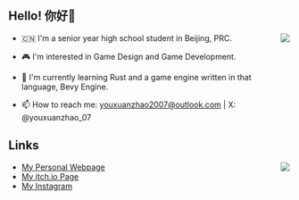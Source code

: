 ## Hello! 你好👋

<a href="#"><img align="right" src="https://github-readme-stats.vercel.app/api/top-langs/?username=youxuanzhao&theme=tokyonight&layout=compact"></img></a>

- 🇨🇳 I'm a senior year high school student in Beijing, PRC.

- 🎮 I'm interested in Game Design and Game Development.

- 🦀 I'm currently learning Rust and a game engine written in that language, Bevy Engine.

- 📫 How to reach me: youxuanzhao2007@outlook.com | X: @youxuanzhao_07 

## Links

<a href="#"><img align="right" src="https://github-readme-stats.vercel.app/api?username=youxuanzhao&count_private=true&show_icons=true&theme=tokyonight&layout=compact"></img></a>

- [My Personal Webpage]('https://youxuanzhao.github.io')
- [My itch.io Page]('https://youxuanzhao.itch.io')
- [My Instagram]('https://www.instagram.com/yxzhao07/')

<!--
**youxuanzhao/youxuanzhao** is a ✨ _special_ ✨ repository because its `README.md` (this file) appears on your GitHub profile.

Here are some ideas to get you started:

- 🔭 I’m currently working on ...
- 🌱 I’m currently learning ...
- 👯 I’m looking to collaborate on ...
- 🤔 I’m looking for help with ...
- 💬 Ask me about ...
- 📫 How to reach me: ...
- 😄 Pronouns: ...
- ⚡ Fun fact: ...
-->
